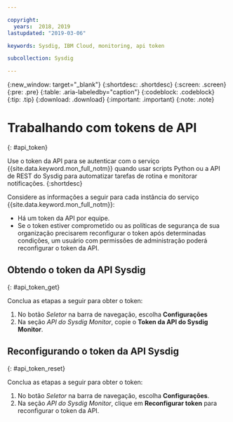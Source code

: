 ```yaml
---

copyright:
  years:  2018, 2019
lastupdated: "2019-03-06"

keywords: Sysdig, IBM Cloud, monitoring, api token

subcollection: Sysdig

---
```


{:new_window: target="_blank"}
{:shortdesc: .shortdesc}
{:screen: .screen}
{:pre: .pre}
{:table: .aria-labeledby="caption"}
{:codeblock: .codeblock}
{:tip: .tip}
{:download: .download}
{:important: .important}
{:note: .note}


# Trabalhando com tokens de API
{: #api_token}

Use o token da API para se autenticar com o serviço {{site.data.keyword.mon_full_notm}} quando usar scripts Python ou a API de REST do Sysdig para automatizar tarefas de rotina e monitorar notificações. 
{:shortdesc}

Considere as informações a seguir para cada instância do serviço {{site.data.keyword.mon_full_notm}}:

* Há um token da API por equipe.
* Se o token estiver comprometido ou as políticas de segurança de sua organização precisarem reconfigurar o token após determinadas condições, um usuário com permissões de administração poderá reconfigurar o token da API.


## Obtendo o token da API Sysdig
{: #api_token_get}


Conclua as etapas a seguir para obter o token:

1. No botão *Seletor* na barra de navegação, escolha **Configurações**
2. Na seção *API do Sysdig Monitor*, copie o **Token da API do Sysdig Monitor**.

## Reconfigurando o token da API Sysdig
{: #api_token_reset}

Conclua as etapas a seguir para obter o token:

1. No botão *Seletor* na barra de navegação, escolha **Configurações**.
2. Na seção *API do Sysdig Monitor*, clique em **Reconfigurar token** para reconfigurar o token da API.

